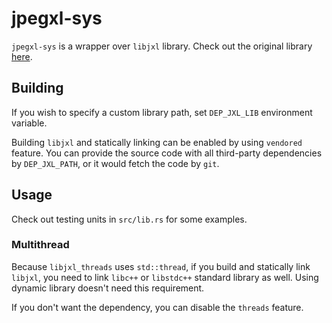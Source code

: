 # jpegxl-sys

`jpegxl-sys` is a wrapper over `libjxl` library. Check out the original library [here](https://github.com/libjxl/libjxl).

## Building

If you wish to specify a custom library path, set `DEP_JXL_LIB` environment variable.

Building `libjxl` and statically linking can be enabled by using `vendored` feature.
You can provide the source code with all third-party dependencies by `DEP_JXL_PATH`,
or it would fetch the code by `git`.

## Usage

Check out testing units in `src/lib.rs` for some examples.

### Multithread

Because `libjxl_threads` uses `std::thread`, if you build and statically link `libjxl`, you need to
link `libc++` or `libstdc++` standard library as well.
Using dynamic library doesn't need this requirement.

If you don't want the dependency, you can disable the `threads` feature.

